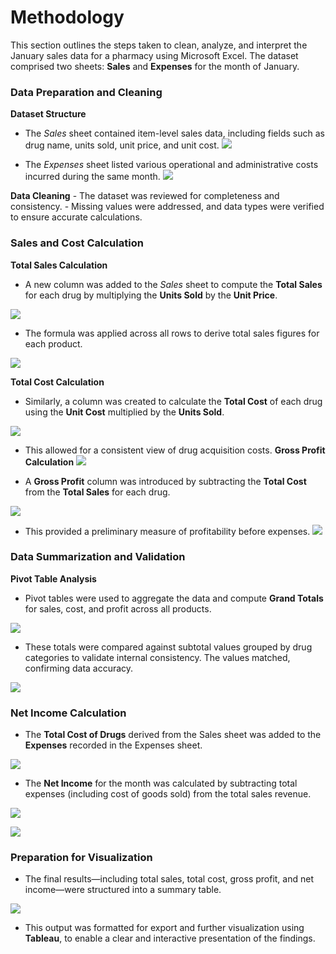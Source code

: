 # Methodology

This section outlines the steps taken to clean, analyze, and interpret the January sales data for a pharmacy using Microsoft Excel. The dataset comprised two sheets: **Sales** and **Expenses** for the month of January.

### **Data Preparation and Cleaning**

**Dataset Structure**

- The *Sales* sheet contained item-level sales data, including fields such as drug name, units sold, unit price, and unit cost.
[![](https://github.com/TiffanyNwanne/Pharmaline-Operational-Intelligence-Analysis/blob/main/images/methodology/1.png)](https://github.com/TiffanyNwanne/Pharmaline-Operational-Intelligence-Analysis/blob/main/images/methodology/1.png)
    
- The *Expenses* sheet listed various operational and administrative costs incurred during the same month.
[![](https://github.com/TiffanyNwanne/Pharmaline-Operational-Intelligence-Analysis/blob/main/images/methodology/2.png)](https://github.com/TiffanyNwanne/Pharmaline-Operational-Intelligence-Analysis/blob/main/images/methodology/2.png)
 
**Data Cleaning**
    - The dataset was reviewed for completeness and consistency.
    - Missing values were addressed, and data types were verified to ensure accurate calculations.

### **Sales and Cost Calculation**

**Total Sales Calculation**

- A new column was added to the *Sales* sheet to compute the **Total Sales** for each drug by multiplying the **Units Sold** by the **Unit Price**.


[![](https://github.com/TiffanyNwanne/Pharmaline-Operational-Intelligence-Analysis/blob/main/images/methodology/3.png)](https://github.com/TiffanyNwanne/Pharmaline-Operational-Intelligence-Analysis/blob/main/images/methodology/3.png)

- The formula was applied across all rows to derive total sales figures for each product.

[![](https://github.com/TiffanyNwanne/Pharmaline-Operational-Intelligence-Analysis/blob/main/images/methodology/4.png)](https://github.com/TiffanyNwanne/Pharmaline-Operational-Intelligence-Analysis/blob/main/images/methodology/4.png)

**Total Cost Calculation**

- Similarly, a column was created to calculate the **Total Cost** of each drug using the **Unit Cost** multiplied by the **Units Sold**.

 [![](https://github.com/TiffanyNwanne/Pharmaline-Operational-Intelligence-Analysis/blob/main/images/methodology/5.png)](https://github.com/TiffanyNwanne/Pharmaline-Operational-Intelligence-Analysis/blob/main/images/methodology/5.png) 

- This allowed for a consistent view of drug acquisition costs.
**Gross Profit Calculation**
 [![](https://github.com/TiffanyNwanne/Pharmaline-Operational-Intelligence-Analysis/blob/main/images/methodology/6.png)](https://github.com/TiffanyNwanne/Pharmaline-Operational-Intelligence-Analysis/blob/main/images/methodology/6.png) 

- A **Gross Profit** column was introduced by subtracting the **Total Cost** from the **Total Sales** for each drug.

 [![](https://github.com/TiffanyNwanne/Pharmaline-Operational-Intelligence-Analysis/blob/main/images/methodology/7.png)](https://github.com/TiffanyNwanne/Pharmaline-Operational-Intelligence-Analysis/blob/main/images/methodology/7.png) 

- This provided a preliminary measure of profitability before expenses.
[![](https://github.com/TiffanyNwanne/Pharmaline-Operational-Intelligence-Analysis/blob/main/images/methodology/8.png)](https://github.com/TiffanyNwanne/Pharmaline-Operational-Intelligence-Analysis/blob/main/images/methodology/8.png)

### **Data Summarization and Validation**

**Pivot Table Analysis**

- Pivot tables were used to aggregate the data and compute **Grand Totals** for sales, cost, and profit across all products.

[![](https://github.com/TiffanyNwanne/Pharmaline-Operational-Intelligence-Analysis/blob/main/images/methodology/9.png)](https://github.com/TiffanyNwanne/Pharmaline-Operational-Intelligence-Analysis/blob/main/images/methodology/9.png)

- These totals were compared against subtotal values grouped by drug categories to validate internal consistency. The values matched, confirming data accuracy.
  
[![](https://github.com/TiffanyNwanne/Pharmaline-Operational-Intelligence-Analysis/blob/main/images/methodology/10.png)](https://github.com/TiffanyNwanne/Pharmaline-Operational-Intelligence-Analysis/blob/main/images/methodology/10.png)  

### **Net Income Calculation**

- The **Total Cost of Drugs** derived from the Sales sheet was added to the **Expenses** recorded in the Expenses sheet.

[![](https://github.com/TiffanyNwanne/Pharmaline-Operational-Intelligence-Analysis/blob/main/images/methodology/11.png)](https://github.com/TiffanyNwanne/Pharmaline-Operational-Intelligence-Analysis/blob/main/images/methodology/11.png) 

- The **Net Income** for the month was calculated by subtracting total expenses (including cost of goods sold) from the total sales revenue.
  
[![](https://github.com/TiffanyNwanne/Pharmaline-Operational-Intelligence-Analysis/blob/main/images/methodology/12.png)](https://github.com/TiffanyNwanne/Pharmaline-Operational-Intelligence-Analysis/blob/main/images/methodology/12.png)  

[![](https://github.com/TiffanyNwanne/Pharmaline-Operational-Intelligence-Analysis/blob/main/images/methodology/13.png)](https://github.com/TiffanyNwanne/Pharmaline-Operational-Intelligence-Analysis/blob/main/images/methodology/13.png)

### **Preparation for Visualization**

- The final results—including total sales, total cost, gross profit, and net income—were structured into a summary table.

[![](https://github.com/TiffanyNwanne/Pharmaline-Operational-Intelligence-Analysis/blob/main/images/methodology/14.png)](https://github.com/TiffanyNwanne/Pharmaline-Operational-Intelligence-Analysis/blob/main/images/methodology/14.png) 

- This output was formatted for export and further visualization using **Tableau**, to enable a clear and interactive presentation of the findings.
